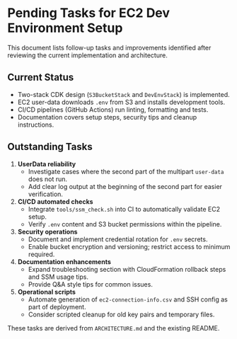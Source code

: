 # Pending Tasks for EC2 Dev Environment Setup

This document lists follow-up tasks and improvements identified after reviewing the current implementation and architecture.

## Current Status
- Two-stack CDK design (`S3BucketStack` and `DevEnvStack`) is implemented.
- EC2 user-data downloads `.env` from S3 and installs development tools.
- CI/CD pipelines (GitHub Actions) run linting, formatting and tests.
- Documentation covers setup steps, security tips and cleanup instructions.

## Outstanding Tasks
1. **UserData reliability**
   - Investigate cases where the second part of the multipart `user-data` does not run.
   - Add clear log output at the beginning of the second part for easier verification.
2. **CI/CD automated checks**
   - Integrate `tools/ssm_check.sh` into CI to automatically validate EC2 setup.
   - Verify `.env` content and S3 bucket permissions within the pipeline.
3. **Security operations**
   - Document and implement credential rotation for `.env` secrets.
   - Enable bucket encryption and versioning; restrict access to minimum required.
4. **Documentation enhancements**
   - Expand troubleshooting section with CloudFormation rollback steps and SSM usage tips.
   - Provide Q&A style tips for common issues.
5. **Operational scripts**
   - Automate generation of `ec2-connection-info.csv` and SSH config as part of deployment.
   - Consider scripted cleanup for old key pairs and temporary files.

These tasks are derived from `ARCHITECTURE.md` and the existing README.
